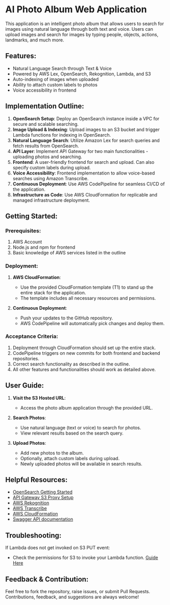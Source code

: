 # AI Photo Album Web Application

This application is an intelligent photo album that allows users to search for images using natural language through both text and voice. Users can upload images and search for images by typing people, objects, actions, landmarks, and much more.

## Features:

- Natural Language Search through Text & Voice
- Powered by AWS Lex, OpenSearch, Rekognition, Lambda, and S3
- Auto-indexing of images when uploaded
- Ability to attach custom labels to photos
- Voice accessibility in frontend

## Implementation Outline:

1. **OpenSearch Setup**: Deploy an OpenSearch instance inside a VPC for secure and scalable searching.
2. **Image Upload & Indexing**: Upload images to an S3 bucket and trigger Lambda functions for indexing in OpenSearch.
3. **Natural Language Search**: Utilize Amazon Lex for search queries and fetch results from OpenSearch.
4. **API Layer**: Implement API Gateway for two main functionalities - uploading photos and searching.
5. **Frontend**: A user-friendly frontend for search and upload. Can also specify custom labels during upload.
6. **Voice Accessibility**: Frontend implementation to allow voice-based searches using Amazon Transcribe.
7. **Continuous Deployment**: Use AWS CodePipeline for seamless CI/CD of the application.
8. **Infrastructure as Code**: Use AWS CloudFormation for replicable and managed infrastructure deployment.

## Getting Started:

### Prerequisites:

1. AWS Account
2. Node.js and npm for frontend
3. Basic knowledge of AWS services listed in the outline

### Deployment:

1. **AWS CloudFormation**:
   - Use the provided CloudFormation template (T1) to stand up the entire stack for the application.
   - The template includes all necessary resources and permissions.

2. **Continuous Deployment**:
   - Push your updates to the GitHub repository.
   - AWS CodePipeline will automatically pick changes and deploy them.

### Acceptance Criteria:

1. Deployment through CloudFormation should set up the entire stack.
2. CodePipeline triggers on new commits for both frontend and backend repositories.
3. Correct search functionality as described in the outline.
4. All other features and functionalities should work as detailed above.

## User Guide:

1. **Visit the S3 Hosted URL**:
   - Access the photo album application through the provided URL.
   
2. **Search Photos**:
   - Use natural language (text or voice) to search for photos.
   - View relevant results based on the search query.
   
3. **Upload Photos**:
   - Add new photos to the album.
   - Optionally, attach custom labels during upload.
   - Newly uploaded photos will be available in search results.

## Helpful Resources:

- [OpenSearch Getting Started](https://www.elastic.co/webinars/getting-started-OpenSearch?elektra=home&storm=sub1)
- [API Gateway S3 Proxy Setup](https://docs.aws.amazon.com/apigateway/latest/developerguide/integrating-api-with-aws-services-s3.html)
- [AWS Rekognition](https://aws.amazon.com/rekognition/)
- [AWS Transcribe](https://aws.amazon.com/transcribe/)
- [AWS CloudFormation](https://aws.amazon.com/cloudformation/)
- [Swagger API documentation](https://github.com/001000001/ai-photo-search-columbia-f2018/blob/master/swagger.yaml)

## Troubleshooting:

If Lambda does not get invoked on S3 PUT event:
- Check the permissions for S3 to invoke your Lambda function. [Guide Here](https://docs.aws.amazon.com/lambda/latest/dg/with-s3-example.html)

## Feedback & Contribution:

Feel free to fork the repository, raise issues, or submit Pull Requests. Contributions, feedback, and suggestions are always welcome!
